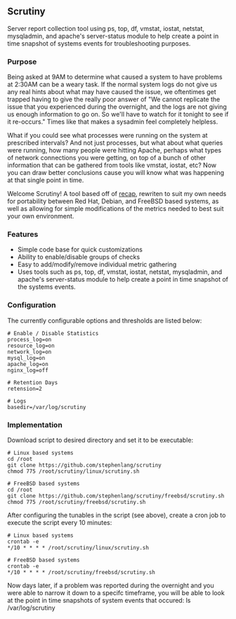 ## Scrutiny

Server report collection tool using ps, top, df, vmstat, iostat, netstat,
mysqladmin, and apache's server-status module to help create a point in
time snapshot of systems events for troubleshooting purposes.


### Purpose

Being asked at 9AM to determine what caused a system to have problems at
2:30AM can be a weary task.  If the normal system logs do not give us any
real hints about what may have caused the issue, we oftentimes get trapped
having to give the really poor answer of "We cannot replicate the issue
that you experienced during the overnight, and the logs are not giving us
enough information to go on.  So we'll have to watch for it tonight to see
if it re-occurs."  Times like that makes a sysadmin feel completely
helpless.

What if you could see what processes were running on the system at
prescribed intervals?  And not just processes, but what about what queries
were running, how many people were hitting Apache, perhaps what types of
network connections you were getting, on top of a bunch of other
information that can be gathered from tools like vmstat, iostat, etc?  Now
you can draw better conclusions cause you will know what was happening at
that single point in time.

Welcome Scrutiny!  A tool based off of
[recap](https://github.com/rackspace/recap), rewriten to suit my own
needs for portability between Red Hat, Debian, and FreeBSD based systems,
as well as allowing for simple modifications of the metrics needed to best
suit your own environment.


### Features

- Simple code base for quick customizations
- Ability to enable/disable groups of checks
- Easy to add/modify/remove individual metric gathering
- Uses tools such as ps, top, df, vmstat, iostat, netstat, mysqladmin, and
  apache's server-status module to help create a point in time snapshot of
the systems events.


### Configuration

The currently configurable options and thresholds are listed below:

	# Enable / Disable Statistics
	process_log=on
	resource_log=on
	network_log=on
	mysql_log=on
	apache_log=on
	nginx_log=off

	# Retention Days
	retension=2

	# Logs
	basedir=/var/log/scrutiny


### Implementation

Download script to desired directory and set it to be executable:

	# Linux based systems
	cd /root
	git clone https://github.com/stephenlang/scrutiny
	chmod 775 /root/scrutiny/linux/scrutiny.sh
	
	# FreeBSD based systems
	cd /root
	git clone https://github.com/stephenlang/scrutiny/freebsd/scrutiny.sh
	chmod 775 /root/scrutiny/freebsd/scrutiny.sh

After configuring the tunables in the script (see above), create a cron job
to execute the script every 10 minutes:

	# Linux based systems
	crontab -e
	*/10 * * * * /root/scrutiny/linux/scrutiny.sh

	# FreeBSD based systems
	crontab -e
	*/10 * * * * /root/scrutiny/freebsd/scrutiny.sh

Now days later, if a problem was reported during the overnight and you were
able to narrow it down to a specifc timeframe, you will be able to look at
the point in time snapshots of system events that occured:
ls /var/log/scrutiny
